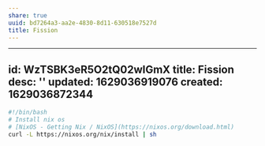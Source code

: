 ```yaml
---
share: true
uuid: bd7264a3-aa2e-4830-8d11-630518e7527d
title: Fission
---
```

---
id: WzTSBK3eR5O2tQ02wIGmX
title: Fission
desc: ''
updated: 1629036919076
created: 1629036872344
---

``` bash
#!/bin/bash
# Install nix os
# [NixOS - Getting Nix / NixOS](https://nixos.org/download.html)
curl -L https://nixos.org/nix/install | sh
```
